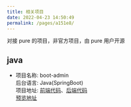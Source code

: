 ```yaml
---
title: 相关项目
date: 2022-04-23 14:50:49
permalink: /pages/a151e8/
---
```


对接 pure 的项目，非官方项目，由 pure 用户开源

## java

- 项目名称: boot-admin  
  后台语言: Java(SpringBoot)  
  项目地址: [前端代码](https://github.com/hb0730/pure-admin-thin)、[后端代码](https://github.com/hb0730/boot-admin)  
  [预览地址](https://admin-v4.hb0730.com/)
